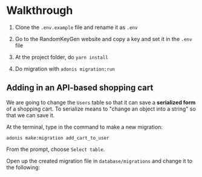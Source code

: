 # Walkthrough
1. Clone the `.env.example` file and rename it as `.env`

2. Go to the RandomKeyGen website and copy a key and set it in the `.env` file

3. At the project folder, do `yarn install`

4. Do migration with `adonis migration:run`

## Adding in an API-based shopping cart

We are going to change the `Users` table so that it can save a **serialized form** of a shopping
cart. To serialize means to "change an object into a string" so that we can save it.

At the terminal, type in the command to make a new migration:

```adonis make:migration add_cart_to_user```

From the prompt, choose `Select table`.

Open up the created migration file in `database/migrations` and change it to the following:

